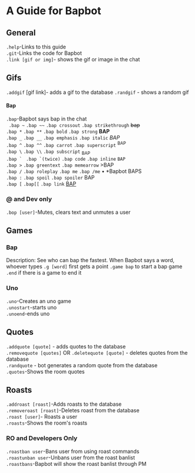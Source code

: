 # A Guide for Bapbot

## General
``.help``-Links to this guide<br>
``.git``-Links the code for Bapbot<br>
``.link [gif or img]``- shows the gif or image in the chat
## Gifs
``.addgif`` [gif link]- adds a gif to the database
``.randgif`` - shows a random gif

#### Bap
``.bap``-Bapbot says bap in the chat<br>
`` .bap ~`` ``.bap ~~`` ``.bap crossout`` ``.bap strikethrough`` ~~bap~~<br>
``.bap *`` ``.bap **`` ``.bap bold`` ``.bap strong``  **BAP**<br>
``.bap _`` ``.bap __`` ``.bap emphasis`` ``.bap italic``   <i>BAP</i><br>
``.bap ^`` ``.bap ^^`` ``.bap carrot``  ``.bap superscript`` <sup>BAP</sup><br>
``.bap \`` ``.bap \\`` ``.bap subscript`` <sub>BAP</sub> <br>
``.bap ` `` ``.bap `(twice)`` ``.bap code`` ``.bap inline`` ``BAP``<br>
``.bap >`` ``.bap greentext`` ``.bap memearrow`` >BAP<br>
``.bap /`` ``.bap roleplay`` ``.bap me`` ``.bap /me`` • *Bapbot BAPS<br>
``.bap :`` ``.bap spoil`` ``.bap spoiler`` <spoiler>BAP</spoiler><br>
``.bap [`` ``.bap[[`` ``.bap link`` <a href="https://www.google.com/search?safe=strict&client=firefox-b-1&ei=o_jSWsXCG4XetQWHnae4CQ&q=BAP&oq=BAP&gs_l=psy-ab.12...0.0.0.13044.0.0.0.0.0.0.0.0..0.0....0...1c..64.psy-ab..0.0.0....0.mqkv_1bsQHg">BAP</a><br>






### @ and Dev only
``.bop [user]``-Mutes, clears text and unmutes a user<br>
## Games 
### Bap 
Description: See who can bap the fastest. 
When Bapbot says a word, whoever types ``.g [word]`` first gets a point
``.game bap`` to start a bap game
``.end`` if there is a game to end it
### Uno
``.uno``-Creates an uno game<br>
``.unostart``-starts uno<br>
``.unoend``-ends uno<br>
## Quotes 
`.addquote [quote]` - adds quotes to the database<br>
`.removequote [quotes]` OR `.deletequote [quote]` -  deletes quotes from the database<br>
`.randquote` - bot generates a random quote from the database<br>
``.quotes``-Shows the room quotes<br>
## Roasts
``.addroast [roast]``-Adds roasts to the database<br>
``.removeroast [roast]``-Deletes roast from the database<br>
``.roast [user]``- Roasts a user<br>
``.roasts``-Shows the room's roasts<br>
### RO and Developers Only<br>
``.roastban user``-Bans user from using roast commands<br>
``.roastunban user``-Unbans user from the roast banlist<br>
``.roastbans``-Bapbot will show the roast banlist through PM<br>

